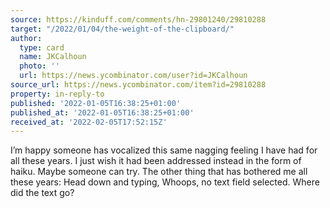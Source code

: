 ```yaml
---
source: https://kinduff.com/comments/hn-29801240/29810288
target: "/2022/01/04/the-weight-of-the-clipboard/"
author:
  type: card
  name: JKCalhoun
  photo: ''
  url: https://news.ycombinator.com/user?id=JKCalhoun
source_url: https://news.ycombinator.com/item?id=29810288
property: in-reply-to
published: '2022-01-05T16:38:25+01:00'
published_at: '2022-01-05T16:38:25+01:00'
received_at: '2022-02-05T17:52:15Z'
---
```


I’m happy someone has vocalized this same nagging feeling I have had for all these years. I just wish it had been addressed instead in the form of haiku. Maybe someone can try.
The other thing that has bothered me all these years:
Head down and typing,
Whoops, no text field selected.
Where did the text go?